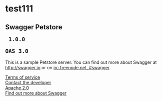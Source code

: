 # test111

<div class="information-container wrapper"><div><div><div class="info"><hgroup class="main"><h2 class="title">Swagger Petstore<span><small><pre class="version"> 1.0.0 </pre></small><small class="version-stamp"><pre class="version">OAS 3.0</pre></small></span></h2></hgroup><div class="description"><div class="renderedMarkdown"><p>This is a sample Petstore server.  You can find
out more about Swagger at
<a rel="noopener noreferrer" target="_blank" href="http://swagger.io">http://swagger.io</a> or on
<a rel="noopener noreferrer" target="_blank" href="http://swagger.io/irc/">irc.freenode.net, #swagger</a>.</p></div></div><div class="info__tos"><a target="_blank" href="http://swagger.io/terms/" rel="noopener noreferrer" class="link">Terms of service</a></div><div class="info__contact"><a href="mailto:apiteam@swagger.io" rel="noopener noreferrer" class="link">Contact the developer</a></div><div class="info__license"><div class="info__license__url"><a target="_blank" href="http://www.apache.org/licenses/LICENSE-2.0.html" rel="noopener noreferrer" class="link">Apache 2.0</a></div></div><a class="info__extdocs link" target="_blank" href="http://swagger.io" rel="noopener noreferrer">Find out more about Swagger</a></div></div></div></div>
